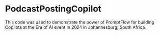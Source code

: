 # PodcastPostingCopilot
This code was used to demonstrate the power of PromptFlow for building Copilots at the Era of AI event in 2024 in Johannesburg, South Africa.
